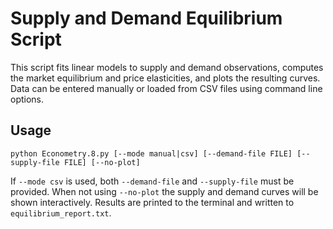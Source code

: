 # Supply and Demand Equilibrium Script

This script fits linear models to supply and demand observations, computes the
market equilibrium and price elasticities, and plots the resulting curves.
Data can be entered manually or loaded from CSV files using command line
options.

## Usage

```
python Econometry.8.py [--mode manual|csv] [--demand-file FILE] [--supply-file FILE] [--no-plot]
```

If `--mode csv` is used, both `--demand-file` and `--supply-file` must be
provided. When not using `--no-plot` the supply and demand curves will be shown
interactively. Results are printed to the terminal and written to
`equilibrium_report.txt`.
